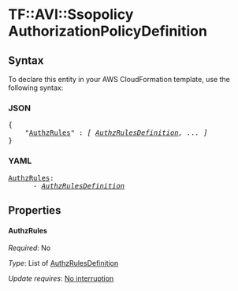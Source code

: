# TF::AVI::Ssopolicy AuthorizationPolicyDefinition

## Syntax

To declare this entity in your AWS CloudFormation template, use the following syntax:

### JSON

<pre>
{
    "<a href="#authzrules" title="AuthzRules">AuthzRules</a>" : <i>[ <a href="authzrulesdefinition.md">AuthzRulesDefinition</a>, ... ]</i>
}
</pre>

### YAML

<pre>
<a href="#authzrules" title="AuthzRules">AuthzRules</a>: <i>
      - <a href="authzrulesdefinition.md">AuthzRulesDefinition</a></i>
</pre>

## Properties

#### AuthzRules

_Required_: No

_Type_: List of <a href="authzrulesdefinition.md">AuthzRulesDefinition</a>

_Update requires_: [No interruption](https://docs.aws.amazon.com/AWSCloudFormation/latest/UserGuide/using-cfn-updating-stacks-update-behaviors.html#update-no-interrupt)

